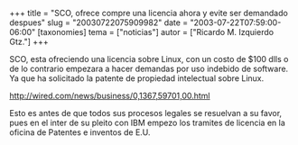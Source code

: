 +++
title = "SCO, ofrece compre una licencia ahora y evite ser demandado despues"
slug = "20030722075909982"
date = "2003-07-22T07:59:00-06:00"
[taxonomies]
tema = ["noticias"]
autor = ["Ricardo M. Izquierdo Gtz."]
+++

SCO, esta ofreciendo una licencia sobre Linux, con un costo de $100 dlls
o de lo contrario empezara a hacer demandas por uso indebido de
software. Ya que ha solicitado la patente de propiedad intelectual sobre
Linux.

<http://wired.com/news/business/0,1367,59701,00.html>

Esto es antes de que todos sus procesos legales se resuelvan a su favor,
pues en el inter de su pleito con IBM empezo los tramites de licencia en
la oficina de Patentes e inventos de E.U.
